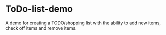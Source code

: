 # ToDo-list-demo
A demo for creating a TODO/shopping list with the ability to add new items, check off items and remove items.
